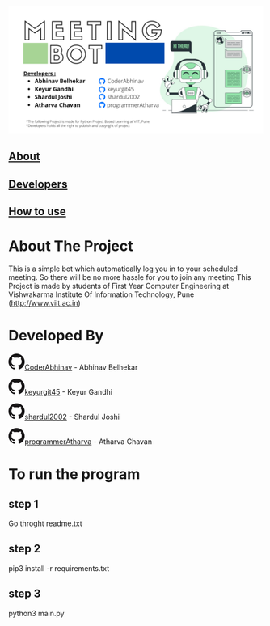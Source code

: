 ![meeting bot](files/Meeting.png)

## [About](#about-the-project)

## [Developers](#developed-by)

## [How to use](#to-run-the-program)

# About The Project
This is a simple bot which automatically log you in to your scheduled 
meeting. So there will be no more hassle for you to join any meeting
This Project is made by students of First Year Computer Engineering at
Vishwakarma Institute Of Information Technology, Pune
(http://www.viit.ac.in)

# Developed By 
![Github/](files/GitHub-Mark-32px.png)[CoderAbhinav](https://github.com/CoderAbhinav) - Abhinav Belhekar

![Github/](files/GitHub-Mark-32px.png)[keyurgit45](https://github.com/keyurgit45) - Keyur Gandhi

![Github/](files/GitHub-Mark-32px.png)[shardul2002](https://github.com/shardul2002) - Shardul Joshi

![Github](files/GitHub-Mark-32px.png)[programmerAtharva](https://github.com/programmerAtharva) - Atharva Chavan


# To run the program 
## step 1
Go throght readme.txt
## step 2
pip3 install -r requirements.txt
## step 3
python3 main.py

